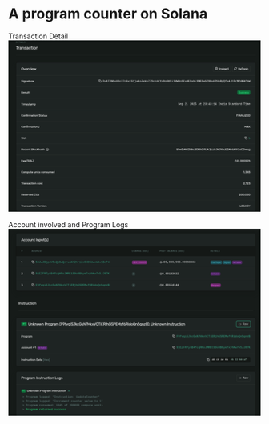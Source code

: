 # A program counter on Solana

Transaction Detail
![Increment Transcation](./transaction.png)

Account involved and Program Logs
![Account and Program Logs](./account_logs.png)
